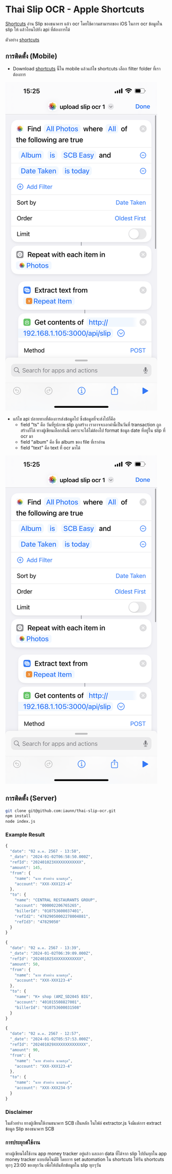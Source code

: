 
# Thai Slip OCR - Apple Shortcuts
[Shortcuts](https://support.apple.com/th-th/guide/shortcuts/welcome/ios) อ่าน Slip ของธนาคาร แล้ว ocr โดยใช้ความสามารถของ iOS ในการ ocr ข้อมูลใน slip ให้ แล้วโยนไปยัง api ที่ต้องการได้

ตัวอย่าง [shortcuts](https://bit.ly/3tuPmcz)

## การติดตั้ง (Mobile)
- Download [shortcuts](https://bit.ly/3tuPmcz) นี้ใน mobile แล้วแก้ไข shortcuts เลือก filter folder ที่เราต้องการ 

![ตัวอย่างเลือก folder SCB Easy](/image/IMG_6109.PNG)
- แก้ไข api ปลายทางที่ต้องการส่งข้อมูลไป ซึ่งข้อมูลที่จะส่งไปก็คือ
	- field "ts" คือ วันที่รูปภาพ slip ถูกสร้าง เราอาจจะเอาค่านี้เป็นวันที่ transaction ถูกสร้างก็ได้ ทางผู้เขียนเลือกอันนี้ เพราะจะได้ไม่ต้องไป format ข้อมูล date ที่อยู่ใน slip ที่ ocr มา
	- field "album" คือ ชื่อ album ของ file ที่เราอ่าน
	- field "text" คือ text ที่ ocr มาได้

![ตัวอย่างเลือก ส่งไปที่ API Local](/image/IMG_6109.PNG)

## การติดตั้ง (Server)
```bash
git clone git@github.com:iaunn/thai-slip-ocr.git
npm install
node index.js
```

### Example Result
```javascript
{
  "date": "02 ม.ค. 2567 - 13:58",
  "_date": "2024-01-02T06:58:50.000Z",
  "refId": "202401023XXXXXXXXXXXX",
  "amount": 145,
  "from": {
    "name": "นาย ตัวอย่าง นามสกุล",
    "account": "XXX-XXX123-4"
  },
  "to": {
    "name": "CENTRAL RESTAURANTS GROUP",
    "account": "000002206765265",
    "billerId": "010753600037401",
    "refId2": "47829050002278004881",
    "refId3": "47829050"
  }
}
```

```javascript
{
  "date": "02 ม.ค. 2567 - 13:39",
  "_date": "2024-01-02T06:39:09.000Z",
  "refId": "202401025XXXXXXXXXXXX",
  "amount": 50,
  "from": {
    "name": "นาย ตัวอย่าง นามสกุล",
    "account": "XXX-XXX123-4"
  },
  "to": {
    "name": "K+ shop (AMZ_SD2045 BIG",
    "account": "401015508827001",
    "billerId": "010753600031508"
  }
}
```


```javascript
{
  "date": "02 ม.ค. 2567 - 12:57",
  "_date": "2024-01-02T05:57:53.000Z",
  "refId": "202401029XXXXXXXXXXXXXX",
  "amount": 90,
  "from": {
    "name": "นาย ตัวอย่าง นามสกุล",
    "account": "XXX-XXX123-4"
  },
  "to": {
    "name": "นาย ตัวอย่าง นามสกุล",
    "account": "XXX-XXX234-5"
  }
}
```

### Disclaimer
ในตัวอย่าง ทางผู้เขียนใช้งานธนาคาร SCB เป็นหลัก ในไฟล์ extractor.js จึงมีแต่การ extract ข้อมูล Slip ของธนาคาร SCB 

### การประยุกต์ใช้งาน
ทางผู้เขียนได้ใช้งาน app money tracker อยู่แล้ว และเอา data ที่ได้จาก slip ไปบันทุกใน app money tracker แบบอัตโนมัติ โดยการ set automation ใน shortcuts ให้รัน shortcuts ทุกๆ 23:00 ของทุกวัน เพื่อให้บันทึกข้อมูลใน slip ทุกๆวัน